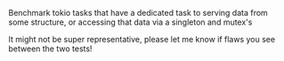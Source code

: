 
Benchmark tokio tasks that have a dedicated task to serving data from some structure, or accessing that data via a singleton and mutex's

It might not be super representative, please let me know if flaws you see between the two tests!
